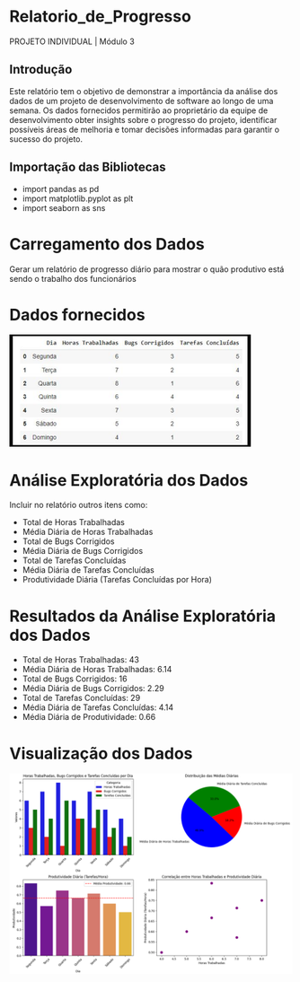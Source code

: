 # Relatorio_de_Progresso
PROJETO INDIVIDUAL | Módulo 3

## Introdução

Este relatório tem o objetivo de demonstrar a importância da análise dos dados de um projeto de desenvolvimento de software ao longo de uma semana. Os dados fornecidos permitirão ao proprietário da equipe de desenvolvimento obter insights sobre o progresso do projeto, identificar possíveis áreas de melhoria e tomar decisões informadas para garantir o sucesso do projeto.

## Importação das Bibliotecas

* import pandas as pd
* import matplotlib.pyplot as plt
* import seaborn as sns

# Carregamento dos Dados

Gerar um relatório de progresso diário para mostrar o quão produtivo está sendo o trabalho dos funcionários

# Dados fornecidos
![image](https://github.com/HebertGarcia/Relatorio_de_Progresso/blob/main/tabela.png)

# Análise Exploratória dos Dados

Incluir no relatório outros itens como:

* Total de Horas Trabalhadas
* Média Diária de Horas Trabalhadas
* Total de Bugs Corrigidos
* Média Diária de Bugs Corrigidos
* Total de Tarefas Concluídas
* Média Diária de Tarefas Concluídas
* Produtividade Diária (Tarefas Concluídas por Hora)

# Resultados da Análise Exploratória dos Dados

* Total de Horas Trabalhadas: 43
* Média Diária de Horas Trabalhadas: 6.14
* Total de Bugs Corrigidos: 16
* Média Diária de Bugs Corrigidos: 2.29
* Total de Tarefas Concluídas: 29
* Média Diária de Tarefas Concluídas: 4.14
* Média Diária de Produtividade: 0.66
  
# Visualização dos Dados
![image](https://github.com/HebertGarcia/Relatorio_de_Progresso/blob/main/Gr%C3%A1ficos.png)

